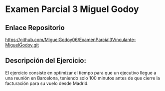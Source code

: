 # Examen Parcial 3 Miguel Godoy
## Enlace Repositorio
https://github.com/MiguelGodoy06/ExamenParcial3Vinculante-MiguelGodoy.git
## Descripción del Ejercicio:
El ejercicio consiste en optimizar el tiempo para que un ejecutivo llegue a una reunión en Barcelona, teniendo solo 100 minutos antes de que cierre la facturación para su vuelo desde Madrid.


